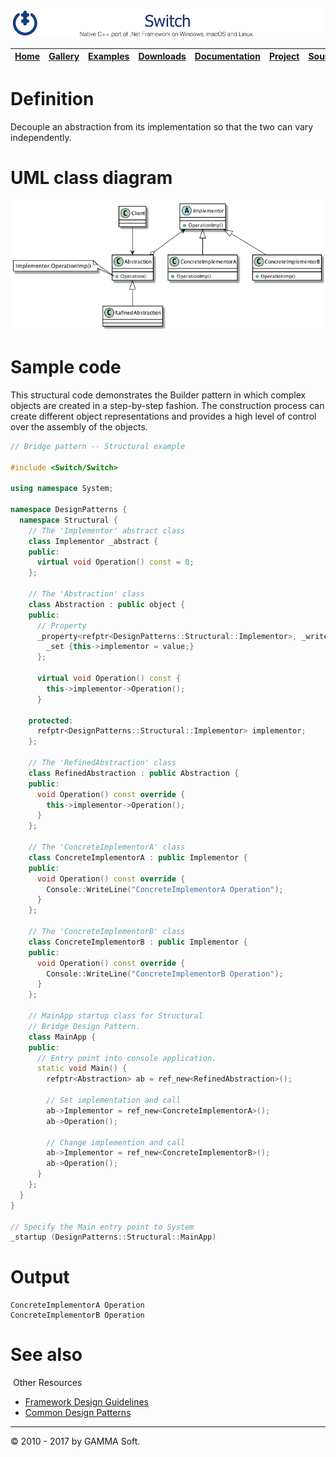![Switch Header](Pictures/SwitchNativeC++port.png)

| [Home](Home.md) | [Gallery](Gallery.md) | [Examples](Examples.md) | [Downloads](Downloads.md) | [Documentation](Documentation.md) | [Project](https://sourceforge.net/projects/switchpro) | [Source](https://github.com/gammasoft71/switch) | [License](License.md) | [Contact](Contact.md) | [GAMMA Soft](https://gammasoft71.wixsite.com/gammasoft) |
|-----------------|-----------------------|-------------------------|-------------------------|-----------------------------------|-------------------------------------------------------|-------------------------------------------------|-----------------------|-----------------------|---------------------------------------------------------|

# Definition

Decouple an abstraction from its implementation so that the two can vary independently.

# UML class diagram

![AbstractFactory](Diagrams/UML/DesignPatterns/Bridge.png)

# Sample code

This structural code demonstrates the Builder pattern in which complex objects are created in a step-by-step fashion. The construction process can create different object representations and provides a high level of control over the assembly of the objects.

```c++
// Bridge pattern -- Structural example
 
#include <Switch/Switch>
 
using namespace System;
 
namespace DesignPatterns {
  namespace Structural {
    // The 'Implementor' abstract class
    class Implementor _abstract {
    public:
      virtual void Operation() const = 0;
    };
    
    // The 'Abstraction' class
    class Abstraction : public object {
    public:
      // Property
      _property<refptr<DesignPatterns::Structural::Implementor>, _writeonly> Implementor {
        _set {this->implementor = value;}
      };
      
      virtual void Operation() const {
        this->implementor->Operation();
      }
 
    protected:
      refptr<DesignPatterns::Structural::Implementor> implementor;
    };
    
    // The 'RefinedAbstraction' class
    class RefinedAbstraction : public Abstraction {
    public:
      void Operation() const override {
        this->implementor->Operation();
      }
    };
    
    // The 'ConcreteImplementorA' class
    class ConcreteImplementorA : public Implementor {
    public:
      void Operation() const override {
        Console::WriteLine("ConcreteImplementorA Operation");
      }
    };
    
    // The 'ConcreteImplementorB' class
    class ConcreteImplementorB : public Implementor {
    public:
      void Operation() const override {
        Console::WriteLine("ConcreteImplementorB Operation");
      }
    };
    
    // MainApp startup class for Structural
    // Bridge Design Pattern.
    class MainApp {
    public:
      // Entry point into console application.
      static void Main() {
        refptr<Abstraction> ab = ref_new<RefinedAbstraction>();
        
        // Set implementation and call
        ab->Implementor = ref_new<ConcreteImplementorA>();
        ab->Operation();
        
        // Change implemention and call
        ab->Implementor = ref_new<ConcreteImplementorB>();
        ab->Operation();
      }
    };
  }
}
 
// Specify the Main entry point to System
_startup (DesignPatterns::Structural::MainApp)
```

# Output

```
ConcreteImplementorA Operation
ConcreteImplementorB Operation
```

# See also
​
Other Resources

* [Framework Design Guidelines](FrameworkDesignGuidelines.md)
* [Common Design Patterns](CommonDesignPatterns.md)

______________________________________________________________________________________________

© 2010 - 2017 by GAMMA Soft.
